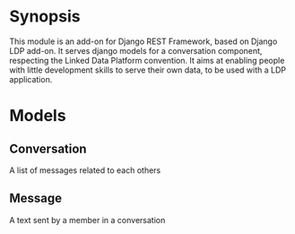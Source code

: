 # Synopsis
This module is an add-on for Django REST Framework, based on Django LDP add-on. It serves django models for a conversation component, respecting the Linked Data Platform convention.
It aims at enabling people with little development skills to serve their own data, to be used with a LDP application.

# Models
## Conversation
A list of messages related to each others

## Message
A text sent by a member in a conversation